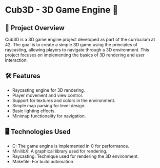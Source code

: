 # Cub3D - 3D Game Engine 🌟

## 📘 Project Overview
Cub3D is a 3D game engine project developed as part of the curriculum at 42.
The goal is to create a simple 3D game using the principles of raycasting, allowing players to navigate through a 3D environment. 
This project focuses on implementing the basics of 3D rendering and user interaction.

## 🛠️ Features

- Raycasting engine for 3D rendering.
- Player movement and view control.
- Support for textures and colors in the environment.
- Simple map parsing for level design.
- Basic lighting effects.
- Minimap functionality for navigation.

## 🖥️ Technologies Used

- C: The game engine is implemented in C for performance.
- MinilibX: A graphical library used for rendering.
- Raycasting: Technique used for rendering the 3D environment.
- Makefile: For build automation.
